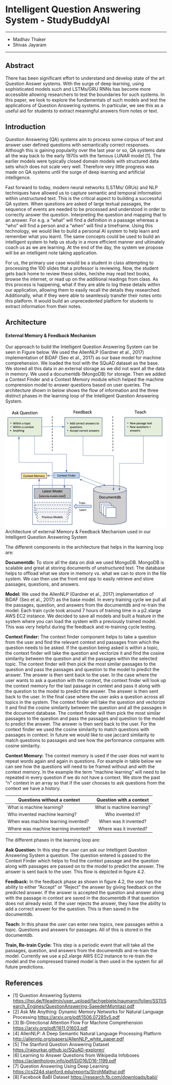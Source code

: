 # Intelligent Question Answering System - StudyBuddyAI

---

- Madhav Thaker
- Shivas Jayaram

---

## Abstract
There has been significant effort to understand and develop state of the art Question Answer systems. With the surge of deep learning, using sophisticated models such and LSTMs/GRU RNNs has become more accessible allowing researchers to test the boundaries for such systems. In this paper, we look to explore the fundamentals of such models and test the applications of Question Answering systems. In particular, we see this as a useful aid for students to extract meaningful answers from notes or text.

## Introduction
Question Answering (QA) systems aim to process some corpus of text and answer user defined questions with semantically correct responses. Although this is gaining popularity over the last year or so, QA systems date all the way back to the early 1970s with the famous LUNAR model [1]. The earlier models were typically closed domain models with structured data sets which does not scale very well. Therefore very little progress was made on QA systems until the surge of deep learning and artificial intelligence.

Fast forward to today, modern neural networks (LSTMs/ GRUs) and NLP techniques have allowed us to capture semantic and temporal information within unstructured text. This is the critical aspect to building a successful QA system. When questions are asked of large textual passages, the sequence of events are needed to be processed and understood in order to correctly answer the question. Interpreting the question and mapping that to an answer. For e.g. a “what” will find a definition in a passage whereas a “who” will find a person and a “when” will find a timeframe.
Using this technology, we would like to build a personal AI system to help learn and remember what you learnt. The same concepts could be used to build an intelligent system to help us study in a more efficient manner and ultimately coach us as we are learning. At the end of the day, the system we propose will be an intelligent note taking application.

For us, the primary use case would be a student in class attempting to processing the 100 slides that a professor is reviewing. Now, the student gets back home to review these slides, her/she may read text books, browse the internet, or read up on the additional readings from class. As this process is happening, what if they are able to log these details within our application, allowing them to easily recall the details they researched. Additionally, what if they were able to seamlessly transfer their notes onto this platform. It would build an unprecedented platform for students to extract information from their notes.

## Architecture

#### External Memory & Feedback Mechanism

Our approach to build the Intelligent Question Answering System can be seen in Figure below. We used the AllenNLP (Gardner et al., 2017) implementation of BiDAF (Seo et al., 2017) as our base model for machine comprehension. We loaded the tool with the SQuAD dataset as the base. We stored all this data in an external storage as we did not want all the data in memory. We used a documentdb (MongoDB) for storage. Then we added a Context Finder and a Context Memory module which helped the machine comprension model to answer questions based on user queries. The architecture shown in  below shows the flow of information and the three distinct phases in the learning loop of the Intelligent Question Answering System.

![Architecture](assets/architecture.png)
Architecture of external Memory & Feedback Mechanism used in our Intelligent Question Answering System

The different components in the architecture that helps in the learning loop are:

**Documentdb:** To store all the data on disk we used MongoDB. MongoDB is scalable and great at storing documents of unstructured text. The database helps to offload what we store in memory vs. what we can to store in the file system. We can then use the front end app to easily retrieve and store passages, questions, and answers.

**Model:** We used the AllenNLP (Gardner et al., 2017) implementation of BiDAF (Seo et al., 2017) as the base model. In every training cycle we pull all the passages, question, and answers from the documentdb and re-train the model. Each train cycle took around 7 hours of training time in a p2.xlarge AWS EC2 instance. We decided to save all models and built a feature in the system where you can load the system with a previously trained model. This was very helpful during the feedback and re-training cycle testing.

**Context Finder:** The context finder component helps to take a question from the user and find the relevant context and passages from which the question needs to be asked. If the question being asked is within a topic, the context finder will take the question and vectorize it and find the cosine similarity between the question and all the passages within the selected topic. The context finder will then pick the most similar passages to the question and pass the passages and question to the model to predict the answer. The answer is then sent back to the user. In the case where the user wants to ask a question with the context, the context finder will look up the context memory for the last passage in context and pass it along with the question to the model to predict the answer. The answer is then sent back to the user. In the final case where the user asks a question across all topics in the system. The context finder  will take the question and vectorize it and find the cosine similarity between the question and all the passages in the document database. The context finder will then pick the most similar passages to the question and pass the passages and question to the model to predict the answer. The answer is then sent back to the user.
For the context finder we used the cosine similarity to match questions with passages in context. In future we would like to use jaccard similarity to match questions to passages and see how the performance compares with  cosine similarity.

**Context Memory:** The context memory is used if the user does not want to repeat words again and again in questions. For example in table below we can see how the questions will need to be framed without and with the context memory. In the example the term “machine learning” will need to be repeated in every question if we do not have a context. We store the past “n” context in an array so that if the user chooses to ask questions from the context we have a history.

| Questions without a context          | Question with a context           |
| ------------------------------------ |:---------------------------------:|
| What is machine learning?            | What is machine learning?         |
| Who invented machine learning?       | Who invented it?                  |
| When was machine learning invented?  | When was it invented?             |
| Where was machine learning invented? | Where was it invented?            |


The different phases in the learning loop are:

**Ask Question:** In this step the user can ask our Intelligent Question Answering System a question. The question entered is passed to the Context Finder which helps to find the context passage and the question along with passages are passed on to the model to predict the answer. The answer is sent back to the user. This flow is depicted in figure 4.2.

**Feedback:** In the feedback phase as shown in figure 4.2, the user has the ability to either “Accept” or “Reject” the answer by giving feedback on the predicted answer. If the answer is accepted the question and answer along with the passage in context are saved in the documentdb if that question does not already exist. If the user rejects the answer, they have the ability to add a correct answer for the question. This is then saved in the documentdb.

**Teach:** In this phase the user can enter new topics, new passages within a topic. Questions and answers for passages. All of this is stored in the documentdb. 

**Train, Re-train Cycle:** This step is a periodic event that will take all the passages, question, and answers from the documentdb and re-train the model. Currently we use a p2.xlarge AWS EC2 instance to re-train the model and the compressed trained model is then used in the system for all future predictions. 

## References
- [1] Question Answering Systems https://hpi.de/fileadmin/user_upload/fachgebiete/naumann/folien/SS11/Search_Engines/QuestionAnswering-SaeedehMomtazi.pdf
- [2] Ask Me Anything: Dynamic Memory Networks for Natural Language Processing https://arxiv.org/pdf/1506.07285v5.pdf
- [3] Bi-Directional Attention Flow For Machine Comprehension https://arxiv.org/pdf/1611.01603.pdf 
- [4] AllenNLP: A Deep Semantic Natural Language Processing Platform http://allennlp.org/papers/AllenNLP_white_paper.pdf 
- [5] The Stanford Question Answering Dataset
https://rajpurkar.github.io/SQuAD-explorer/ 
- [6] Learning to Answer Questions from Wikipedia Infoboxes
https://aclanthology.info/pdf/D/D16/D16-1199.pdf 
- [7] Question Answering Using Deep Learning
https://cs224d.stanford.edu/reports/StrohMathur.pdf 
- [8] Facebook BaBI Dataset
https://research.fb.com/downloads/babi/ 

